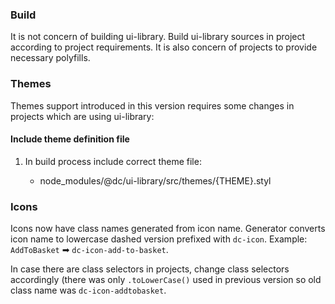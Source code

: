 ### Build

It is not concern of building ui-library. Build ui-library sources in project according to project requirements. It is also concern of projects to provide necessary polyfills.

### Themes

Themes support introduced in this version requires some changes in projects which are using ui-library:

#### Include theme definition file

1. In build process include correct theme file:

    - node_modules/@dc/ui-library/src/themes/{THEME}.styl

### Icons

Icons now have class names generated from icon name. Generator converts icon name to lowercase dashed version prefixed with `dc-icon`. Example: `AddToBasket` ➡ `dc-icon-add-to-basket`.

In case there are class selectors in projects, change class selectors accordingly (there was only `.toLowerCase()` used in previous version so old class name was `dc-icon-addtobasket`.
